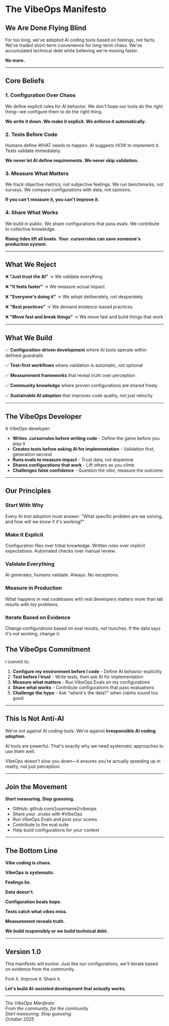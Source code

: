 # The VibeOps Manifesto

## We Are Done Flying Blind

For too long, we've adopted AI coding tools based on feelings, not facts. We've traded short-term convenience for long-term chaos. We've accumulated technical debt while believing we're moving faster.

**No more.**

---

## Core Beliefs

### 1. Configuration Over Chaos
We define explicit rules for AI behavior. We don't hope our tools do the right thing—we configure them to do the right thing.

**We write it down. We make it explicit. We enforce it automatically.**

### 2. Tests Before Code
Humans define WHAT needs to happen. AI suggests HOW to implement it. Tests validate immediately.

**We never let AI define requirements. We never skip validation.**

### 3. Measure What Matters
We track objective metrics, not subjective feelings. We run benchmarks, not surveys. We compare configurations with data, not opinions.

**If you can't measure it, you can't improve it.**

### 4. Share What Works
We build in public. We share configurations that pass evals. We contribute to collective knowledge.

**Rising tides lift all boats. Your .cursorrules can save someone's production system.**

---

## What We Reject

❌ **"Just trust the AI"** → We validate everything

❌ **"It feels faster"** → We measure actual impact

❌ **"Everyone's doing it"** → We adopt deliberately, not desperately

❌ **"Best practices"** → We demand evidence-based practices

❌ **"Move fast and break things"** → We move fast and build things that work

---

## What We Build

✅ **Configuration-driven development** where AI tools operate within defined guardrails

✅ **Test-first workflows** where validation is automatic, not optional

✅ **Measurement frameworks** that reveal truth over perception

✅ **Community knowledge** where proven configurations are shared freely

✅ **Sustainable AI adoption** that improves code quality, not just velocity

---

## The VibeOps Developer

A VibeOps developer:

- **Writes .cursorrules before writing code** - Define the game before you play it
- **Creates tests before asking AI for implementation** - Validation first, generation second
- **Runs evals to measure impact** - Trust data, not dopamine
- **Shares configurations that work** - Lift others as you climb
- **Challenges false confidence** - Question the vibe, measure the outcome

---

## Our Principles

### Start With Why
Every AI tool adoption must answer: "What specific problem are we solving, and how will we know if it's working?"

### Make It Explicit
Configuration files over tribal knowledge. Written rules over implicit expectations. Automated checks over manual review.

### Validate Everything
AI generates, humans validate. Always. No exceptions.

### Measure in Production
What happens in real codebases with real developers matters more than lab results with toy problems.

### Iterate Based on Evidence
Change configurations based on eval results, not hunches. If the data says it's not working, change it.



## The VibeOps Commitment

I commit to:

1. **Configure my environment before I code** - Define AI behavior explicitly
2. **Test before I trust** - Write tests, then ask AI for implementation
3. **Measure what matters** - Run VibeOps Evals on my configurations
4. **Share what works** - Contribute configurations that pass evaluations
5. **Challenge the hype** - Ask "where's the data?" when claims sound too good

---

## This Is Not Anti-AI

We're not against AI coding tools. We're against **irresponsible AI coding adoption**.

AI tools are powerful. That's exactly why we need systematic approaches to use them well.

VibeOps doesn't slow you down—it ensures you're actually speeding up in reality, not just perception.

---

## Join the Movement

**Start measuring. Stop guessing.**

- GitHub: github.com/[username]/vibeops
- Share your .xrules with #VibeOps
- Run VibeOps Evals and post your scores
- Contribute to the eval suite
- Help build configurations for your context

---

## The Bottom Line

**Vibe coding is chaos.**

**VibeOps is systematic.**

**Feelings lie.**

**Data doesn't.**

**Configuration beats hope.**

**Tests catch what vibes miss.**

**Measurement reveals truth.**

**We build responsibly or we build technical debt.**

---

## Version 1.0

This manifesto will evolve. Just like our configurations, we'll iterate based on evidence from the community.

Fork it. Improve it. Share it.

**Let's build AI-assisted development that actually works.**

---

*The VibeOps Manifesto*  
*From the community, for the community*  
*Start measuring. Stop guessing.*  
*October 2025*
